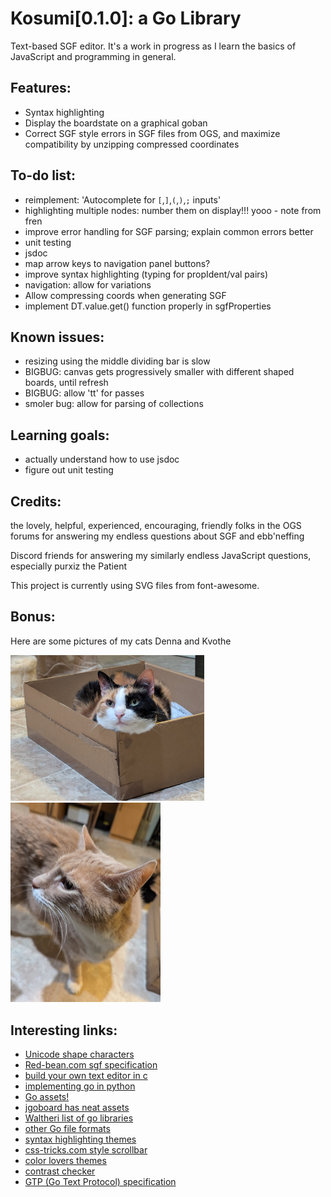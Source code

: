 # Kosumi[0.1.0]: a Go Library
Text-based SGF editor. It's a work in progress as I learn the basics of JavaScript and programming in general. 

## Features:
- Syntax highlighting
- Display the boardstate on a graphical goban
- Correct SGF style errors in SGF files from OGS, and maximize compatibility by unzipping compressed coordinates

## To-do list:
- reimplement: 'Autocomplete for `[`,`]`,`(`,`)`,`;` inputs'
- highlighting multiple nodes: number them on display!!! yooo - note from fren
- improve error handling for SGF parsing; explain common errors better
- unit testing
- jsdoc
- map arrow keys to navigation panel buttons?
- improve syntax highlighting (typing for propIdent/val pairs)
- navigation: allow for variations
- Allow compressing coords when generating SGF
- implement DT.value.get() function properly in sgfProperties

## Known issues:
- resizing using the middle dividing bar is slow
- BIGBUG: canvas gets progressively smaller with different shaped boards, until refresh
- BIGBUG: allow 'tt' for passes
- smoler bug: allow for parsing of collections

## Learning goals:
- actually understand how to use jsdoc
- figure out unit testing

## Credits:
the lovely, helpful, experienced, encouraging, friendly folks in the OGS forums for answering my endless questions about SGF and ebb'neffing

Discord friends for answering my similarly endless JavaScript questions, especially  purxiz the Patient 

This project is currently using SVG files from font-awesome.

## Bonus: 
Here are some pictures of my cats Denna and Kvothe

<img src="./READMEimages/denna.jpg" alt="Denna the cat sitting in a box" width=310>
<img src="./READMEimages/kvothe.jpg" alt="Kvothe the cat, existing" width=240>

## Interesting links:
- [Unicode shape characters](https://www.w3.org/TR/xml-entity-names/025.html)
- [Red-bean.com sgf specification](https://www.red-bean.com/sgf/sgf4.html#1)
- [build your own text editor in c](https://viewsourcecode.org/snaptoken/kilo/)
- [implementing go in python](https://www.moderndescartes.com/essays/implementing_go/)
- [Go assets!](https://github.com/atarnowsky/go-assets)
- [jgoboard has neat assets](https://jgoboard.com/)
- [Waltheri list of go libraries](https://github.com/waltheri/go-libraries?tab=readme-ov-file)
- [other Go file formats](https://senseis.xmp.net/?FileFormat)
- [syntax highlighting themes](https://github.com/atelierbram/syntax-highlighting)
- [css-tricks.com style scrollbar](https://css-tricks.com/the-current-state-of-styling-scrollbars-in-css/)
- [color lovers themes](https://www.colourlovers.com/)
- [contrast checker](https://webaim.org/resources/contrastchecker/)
- [GTP (Go Text Protocol) specification](https://www.lysator.liu.se/~gunnar/gtp/gtp2-spec-draft2/gtp2-spec.html)
